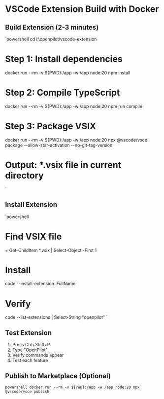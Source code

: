 ﻿# VSCode Extension Build with Docker

## Build Extension (2-3 minutes)

`powershell
cd i:\openpilot\vscode-extension

# Step 1: Install dependencies
docker run --rm -v ${PWD}:/app -w /app node:20 npm install

# Step 2: Compile TypeScript
docker run --rm -v ${PWD}:/app -w /app node:20 npm run compile

# Step 3: Package VSIX
docker run --rm -v ${PWD}:/app -w /app node:20 npx @vscode/vsce package --allow-star-activation --no-git-tag-version

# Output: *.vsix file in current directory
`

## Install Extension

`powershell
# Find VSIX file
 = Get-ChildItem *.vsix | Select-Object -First 1

# Install
code --install-extension .FullName

# Verify
code --list-extensions | Select-String "openpilot"
`

## Test Extension

1. Press Ctrl+Shift+P
2. Type "OpenPilot"
3. Verify commands appear
4. Test each feature

## Publish to Marketplace (Optional)

`powershell
docker run --rm -v ${PWD}:/app -w /app node:20 npx @vscode/vsce publish
`
